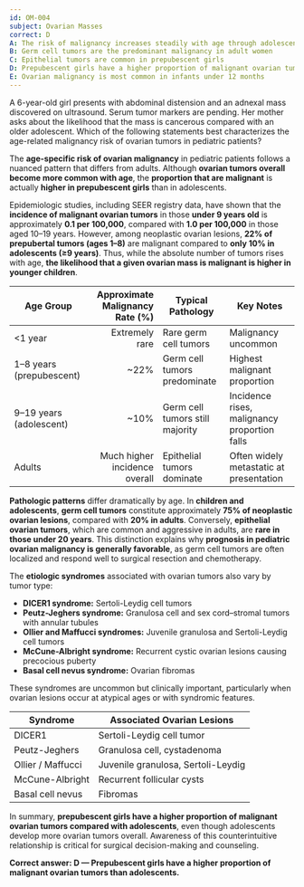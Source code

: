```yaml
---
id: OM-004
subject: Ovarian Masses
correct: D
A: The risk of malignancy increases steadily with age through adolescence
B: Germ cell tumors are the predominant malignancy in adult women
C: Epithelial tumors are common in prepubescent girls
D: Prepubescent girls have a higher proportion of malignant ovarian tumors than adolescents
E: Ovarian malignancy is most common in infants under 12 months
---
```


A 6-year-old girl presents with abdominal distension and an adnexal mass discovered on ultrasound. Serum tumor markers are pending. Her mother asks about the likelihood that the mass is cancerous compared with an older adolescent. Which of the following statements best characterizes the age-related malignancy risk of ovarian tumors in pediatric patients?

<!-- EXPLANATION -->

The **age-specific risk of ovarian malignancy** in pediatric patients follows a nuanced pattern that differs from adults. Although **ovarian tumors overall become more common with age**, the **proportion that are malignant** is actually **higher in prepubescent girls** than in adolescents.

Epidemiologic studies, including SEER registry data, have shown that the **incidence of malignant ovarian tumors** in those **under 9 years old** is approximately **0.1 per 100,000**, compared with **1.0 per 100,000** in those aged 10–19 years. However, among neoplastic ovarian lesions, **22% of prepubertal tumors (ages 1–8)** are malignant compared to **only 10% in adolescents (≥9 years)**. Thus, while the absolute number of tumors rises with age, **the likelihood that a given ovarian mass is malignant is higher in younger children**.

| Age Group | Approximate Malignancy Rate (%) | Typical Pathology | Key Notes |
|------------|-------------------------------:|-------------------|------------|
| <1 year | Extremely rare | Rare germ cell tumors | Malignancy uncommon |
| 1–8 years (prepubescent) | ~22% | Germ cell tumors predominate | Highest malignant proportion |
| 9–19 years (adolescent) | ~10% | Germ cell tumors still majority | Incidence rises, malignancy proportion falls |
| Adults | Much higher incidence overall | Epithelial tumors dominate | Often widely metastatic at presentation |

**Pathologic patterns** differ dramatically by age. In **children and adolescents**, **germ cell tumors** constitute approximately **75% of neoplastic ovarian lesions**, compared with **20% in adults**. Conversely, **epithelial ovarian tumors**, which are common and aggressive in adults, are **rare in those under 20 years**. This distinction explains why **prognosis in pediatric ovarian malignancy is generally favorable**, as germ cell tumors are often localized and respond well to surgical resection and chemotherapy.

The **etiologic syndromes** associated with ovarian tumors also vary by tumor type:
- **DICER1 syndrome:** Sertoli-Leydig cell tumors  
- **Peutz-Jeghers syndrome:** Granulosa cell and sex cord–stromal tumors with annular tubules  
- **Ollier and Maffucci syndromes:** Juvenile granulosa and Sertoli-Leydig cell tumors  
- **McCune-Albright syndrome:** Recurrent cystic ovarian lesions causing precocious puberty  
- **Basal cell nevus syndrome:** Ovarian fibromas  

These syndromes are uncommon but clinically important, particularly when ovarian lesions occur at atypical ages or with syndromic features.

| Syndrome | Associated Ovarian Lesions |
|-----------|-----------------------------|
| DICER1 | Sertoli-Leydig cell tumor |
| Peutz-Jeghers | Granulosa cell, cystadenoma |
| Ollier / Maffucci | Juvenile granulosa, Sertoli-Leydig |
| McCune-Albright | Recurrent follicular cysts |
| Basal cell nevus | Fibromas |

In summary, **prepubescent girls have a higher proportion of malignant ovarian tumors compared with adolescents**, even though adolescents develop more ovarian tumors overall. Awareness of this counterintuitive relationship is critical for surgical decision-making and counseling.

**Correct answer: D — Prepubescent girls have a higher proportion of malignant ovarian tumors than adolescents.**
